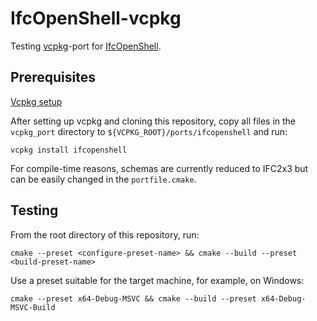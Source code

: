 # IfcOpenShell-vcpkg
Testing [vcpkg](https://vcpkg.io/en/)-port for [IfcOpenShell](https://github.com/IfcOpenShell/IfcOpenShell).

## Prerequisites
[Vcpkg setup](https://github.com/microsoft/vcpkg?tab=readme-ov-file#getting-started)

After setting up vcpkg and cloning this repository, copy all files in the `vcpkg_port` directory to `${VCPKG_ROOT}/ports/ifcopenshell` and run:
```
vcpkg install ifcopenshell
```
For compile-time reasons, schemas are currently reduced to IFC2x3 but can be easily changed in the `portfile.cmake`.

## Testing

From the root directory of this repository, run:
```
cmake --preset <configure-preset-name> && cmake --build --preset <build-preset-name>
```
Use a preset suitable for the target machine, for example, on Windows:
```
cmake --preset x64-Debug-MSVC && cmake --build --preset x64-Debug-MSVC-Build
```
